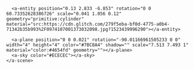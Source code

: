 <!DOCTYPE html>
<html>
  <head>
    <title>Hello, WebVR! - A-Frame</title>
    <meta name="description" content="Hello, WebVR! - A-Frame">
    <script src="https://aframe.io/releases/0.8.0/aframe.min.js"></script>
  </head>
  <body>
    <a-scene>
      
<a-entity position="0.511 1.528 -6.892" scale="0.046 2.053 0.059" geometry="primitive:cylinder" material="src:https://cdn.glitch.com/279f5eba-bf0d-4775-a0b4-71342b35b993%2Ftexture-grise-de-fond-fer-ou-d-aluminium-feuillard-101066289.jpg?1523439015044"></a-entity>

<a-entity position="-0.329 2.025 -6.872" scale="0.046 2.053 0.059" geometry="primitive:cylinder" material="src:https://cdn.glitch.com/279f5eba-bf0d-4775-a0b4-71342b35b993%2Ftexture-grise-de-fond-fer-ou-d-aluminium-feuillard-101066289.jpg?1523439015044"></a-entity>

<a-entity position="-0.808 2.486 -6.693" scale="0.046 2.053 0.059" geometry="primitive:cylinder" material="src:https://cdn.glitch.com/279f5eba-bf0d-4775-a0b4-71342b35b993%2Ftexture-grise-de-fond-fer-ou-d-aluminium-feuillard-101066289.jpg?1523439015044"></a-entity>
<a-entity position="-1.467 2.987 -6.472" scale="0.046 2.053 0.059" geometry="primitive:cylinder" material="src:https://cdn.glitch.com/279f5eba-bf0d-4775-a0b4-71342b35b993%2Ftexture-grise-de-fond-fer-ou-d-aluminium-feuillard-101066289.jpg?1523439015044"></a-entity>

<a-entity position="-2.103 3.513 -5.843" scale="0.046 2.053 0.059" geometry="primitive:cylinder" material="src:https://cdn.glitch.com/279f5eba-bf0d-4775-a0b4-71342b35b993%2Ftexture-grise-de-fond-fer-ou-d-aluminium-feuillard-101066289.jpg?1523439015044"></a-entity>

<a-entity position="-2.578 4.064 -5.199" scale="0.046 2.053 0.059" geometry="primitive:cylinder" material="src:https://cdn.glitch.com/279f5eba-bf0d-4775-a0b4-71342b35b993%2Ftexture-grise-de-fond-fer-ou-d-aluminium-feuillard-101066289.jpg?1523439015044"></a-entity>

<a-entity position="-2.863 4.517 -4.613" scale="0.046 2.053 0.059" geometry="primitive:cylinder" material="src:https://cdn.glitch.com/279f5eba-bf0d-4775-a0b4-71342b35b993%2Ftexture-grise-de-fond-fer-ou-d-aluminium-feuillard-101066289.jpg?1523439015044"></a-entity>

<a-entity position="-3.051 4.961 -3.839" scale="0.046 2.053 0.059" geometry="primitive:cylinder" material="src:https://cdn.glitch.com/279f5eba-bf0d-4775-a0b4-71342b35b993%2Ftexture-grise-de-fond-fer-ou-d-aluminium-feuillard-101066289.jpg?1523439015044"></a-entity>

<a-entity position="-3.051 5.493 -3.035" scale="0.046 2.053 0.059" geometry="primitive:cylinder" material="src:https://cdn.glitch.com/279f5eba-bf0d-4775-a0b4-71342b35b993%2Ftexture-grise-de-fond-fer-ou-d-aluminium-feuillard-101066289.jpg?1523439015044"></a-entity>

<a-entity position="-2.889 5.91 -2.439" scale="0.046 2.053 0.059" geometry="primitive:cylinder" material="src:https://cdn.glitch.com/279f5eba-bf0d-4775-a0b4-71342b35b993%2Ftexture-grise-de-fond-fer-ou-d-aluminium-feuillard-101066289.jpg?1523439015044"></a-entity>

<a-entity position="-2.593 6.506 -1.72" scale="0.046 2.053 0.059" geometry="primitive:cylinder" material="src:https://cdn.glitch.com/279f5eba-bf0d-4775-a0b4-71342b35b993%2Ftexture-grise-de-fond-fer-ou-d-aluminium-feuillard-101066289.jpg?1523439015044"></a-entity>
<a-entity position="-0.099 0 -5.135" scale="1.382 1 3.714" geometry="" material="src:https://cdn.glitch.com/279f5eba-bf0d-4775-a0b4-71342b35b993%2Ftexture-en-bois-organique-blanche-fond-en-bois-clair-vieux-bois-lav%C3%A9-94091572.jpg?1523439570252"></a-entity>

<a-entity position="-0.323 0.761 -5.053" rotation="0 11.115381225537973 0" scale="1 0.523 3.714" geometry="" material="src:https://cdn.glitch.com/279f5eba-bf0d-4775-a0b4-71342b35b993%2Ftexture-en-bois-organique-blanche-fond-en-bois-clair-vieux-bois-lav%C3%A9-94091572.jpg?1523439570252"></a-entity>

<a-entity position="-0.323 0.761 -5.053" rotation="0 11.115381225537973 0" scale="1 0.523 3.714" geometry="" material="src:https://cdn.glitch.com/279f5eba-bf0d-4775-a0b4-71342b35b993%2Ftexture-en-bois-organique-blanche-fond-en-bois-clair-vieux-bois-lav%C3%A9-94091572.jpg?1523439570252"></a-entity>

<a-entity position="-0.579 1.303 -4.904" rotation="0 20.798367963248882 0" scale="1 0.523 3.714" geometry="" material="src:https://cdn.glitch.com/279f5eba-bf0d-4775-a0b4-71342b35b993%2Ftexture-en-bois-organique-blanche-fond-en-bois-clair-vieux-bois-lav%C3%A9-94091572.jpg?1523439570252"></a-entity>

<a-entity position="-0.84 1.842 -4.744" rotation="0 32.94507322002233 0" scale="1 0.523 3.714" geometry="" material="src:https://cdn.glitch.com/279f5eba-bf0d-4775-a0b4-71342b35b993%2Ftexture-en-bois-organique-blanche-fond-en-bois-clair-vieux-bois-lav%C3%A9-94091572.jpg?1523439570252"></a-entity>

<a-entity position="-1.106 2.347 -4.372" rotation="0 45.7220320514397 0" scale="1 0.523 3.714" geometry="" material="src:https://cdn.glitch.com/279f5eba-bf0d-4775-a0b4-71342b35b993%2Ftexture-en-bois-organique-blanche-fond-en-bois-clair-vieux-bois-lav%C3%A9-94091572.jpg?1523439570252"></a-entity>

<a-entity position="-1.291 2.865 -3.978" rotation="0 59.07194867798787 0" scale="1 0.523 3.714" geometry="" material="src:https://cdn.glitch.com/279f5eba-bf0d-4775-a0b4-71342b35b993%2Ftexture-en-bois-organique-blanche-fond-en-bois-clair-vieux-bois-lav%C3%A9-94091572.jpg?1523439570252"></a-entity>

<a-entity position="-1.343 3.337 -3.619" rotation="0 69.95814678547352 0" scale="1 0.523 3.714" geometry="" material="src:https://cdn.glitch.com/279f5eba-bf0d-4775-a0b4-71342b35b993%2Ftexture-en-bois-organique-blanche-fond-en-bois-clair-vieux-bois-lav%C3%A9-94091572.jpg?1523439570252"></a-entity>

<a-entity position="-1.343 3.847 -3.233" rotation="0 82.79240139640396 0" scale="1 0.523 3.714" geometry="" material="src:https://cdn.glitch.com/279f5eba-bf0d-4775-a0b4-71342b35b993%2Ftexture-en-bois-organique-blanche-fond-en-bois-clair-vieux-bois-lav%C3%A9-94091572.jpg?1523439570252"></a-entity>

<a-entity position="-1.236 4.32 -2.812" rotation="0 95.79854334587364 0" scale="1 0.523 3.714" geometry="" material="src:https://cdn.glitch.com/279f5eba-bf0d-4775-a0b4-71342b35b993%2Ftexture-en-bois-organique-blanche-fond-en-bois-clair-vieux-bois-lav%C3%A9-94091572.jpg?1523439570252"></a-entity>

<a-entity position="-1.095 4.816 -2.538" rotation="0 106.6847414533593 0" scale="1 0.523 3.714" geometry="" material="src:https://cdn.glitch.com/279f5eba-bf0d-4775-a0b4-71342b35b993%2Ftexture-en-bois-organique-blanche-fond-en-bois-clair-vieux-bois-lav%C3%A9-94091572.jpg?1523439570252"></a-entity>

<a-entity position="-0.857 5.341 -2.227" rotation="0 118.71685515110657 0" scale="1 0.523 3.714" geometry="" material="src:https://cdn.glitch.com/279f5eba-bf0d-4775-a0b4-71342b35b993%2Ftexture-en-bois-organique-blanche-fond-en-bois-clair-vieux-bois-lav%C3%A9-94091572.jpg?1523439570252"></a-entity>
      
      <a-entity position="0.13 2.833 -6.853" rotation="0 0 60.73352628386726" scale="0.041 1.056 0.12" geometry="primitive:cylinder" material="src:https://cdn.glitch.com/279f5eba-bf0d-4775-a0b4-71342b35b993%2F0974107001373032098.jpg?1523439996290"></a-entity>

<a-entity position="-0.565 3.295 -6.77" rotation="2.291831180523293 14.55312799632291 47.9565674524499" scale="0.041 0.698 0.12" geometry="primitive:cylinder" material="src:https://cdn.glitch.com/279f5eba-bf0d-4775-a0b4-71342b35b993%2F0974107001373032098.jpg?1523439996290"></a-entity>

<a-entity position="-1.123 3.77 -6.59" rotation="0.9740282517223996 17.704395869542438 52.94130027008807" scale="0.041 0.837 0.12" geometry="primitive:cylinder" material="src:https://cdn.glitch.com/279f5eba-bf0d-4775-a0b4-71342b35b993%2F0974107001373032098.jpg?1523439996290"></a-entity>

<a-entity position="-1.791 4.302 -6.148701704368538" rotation="3.953408786402681 41.65403170601085 61.535667197050415" scale="0.041 1.181 0.12" geometry="primitive:cylinder" material="src:https://cdn.glitch.com/279f5eba-bf0d-4775-a0b4-71342b35b993%2F0974107001373032098.jpg?1523439996290"></a-entity>

<a-entity position="-2.376 4.854 -5.504" rotation="7.563042895726867 45.836623610465864 53.68614540375814" scale="0.041 0.917 0.12" geometry="primitive:cylinder" material="src:https://cdn.glitch.com/279f5eba-bf0d-4775-a0b4-71342b35b993%2F0974107001373032098.jpg?1523439996290"></a-entity>

<a-entity position="-2.71400913593345 5.348 -4.917" rotation="18.391945223699427 56.837413276977664 54.25910319888896" scale="0.041 0.857 0.12" geometry="primitive:cylinder" material="src:https://cdn.glitch.com/279f5eba-bf0d-4775-a0b4-71342b35b993%2F0974107001373032098.jpg?1523439996290"></a-entity>

<a-entity position="-2.968 5.8081499512183115 -4.2038445751710825" rotation="13.750987083139757 63.02535746439056 60.56163894532801" scale="0.041 0.953 0.12" geometry="primitive:cylinder" material="src:https://cdn.glitch.com/279f5eba-bf0d-4775-a0b4-71342b35b993%2F0974107001373032098.jpg?1523439996290"></a-entity>

<a-entity position="-3.073 6.308 -3.42" rotation="16.100114043176134 79.0681757280536 54.832060994019784" scale="0.041 0.953 0.12" geometry="primitive:cylinder" material="src:https://cdn.glitch.com/279f5eba-bf0d-4775-a0b4-71342b35b993%2F0974107001373032098.jpg?1523439996290"></a-entity>

<a-entity position="-2.967 6.773 -2.723" rotation="16.100114043176134 97.68930406980536 54.832060994019784" scale="0.041 0.802 0.12" geometry="primitive:cylinder" material="src:https://cdn.glitch.com/279f5eba-bf0d-4775-a0b4-71342b35b993%2F0974107001373032098.jpg?1523439996290"></a-entity>

<a-entity position="-2.701 7.274 -2.048" rotation="16.55848027928079 101.41352973815572 52.59752559300957" scale="0.041 1.023 0.12" geometry="primitive:cylinder" material="src:https://cdn.glitch.com/279f5eba-bf0d-4775-a0b4-71342b35b993%2F0974107001373032098.jpg?1523439996290"></a-entity>
    <a-entity position="1.135 4.632 0.462" rotation="0 18.563832562238673 0" scale="7.476 -0.826 4.342" geometry="primitive:torusKnot;p:4.63;q:1;radius:1.06;segmentsTubular:6;radiusTubular:0.24" material="width:0;wireframeLinewidth:0;offset:5.31 4.3;side:double;vertexColors:vertex;fog:false;height:254.47;src:https://cdn.glitch.com/279f5eba-bf0d-4775-a0b4-71342b35b993%2F217020.jpg?1523441720225"></a-entity>
      
      <a-plane position="0 0 0.021" rotation="-90.01166961505233 0 0" width="4" height="4" color="#7BC8A4" shadow="" scale="7.513 7.493 1" material="color:#4654fd" geometry=""></a-plane>
      <a-sky color="#ECECEC"></a-sky>
    </a-scene>
  </body>
</html>
